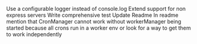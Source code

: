 Use a configurable logger instead of console.log
Extend support for non express servers
Write comprehensive test
Update Readme
In readme mention that CronManager cannot work without workerManager being started because all crons run in a worker env or look for a way to get them to work independently